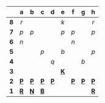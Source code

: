 |     |  a  |  b  |  c  |  d  |  e  |  f  |  g  |  h  |
|:---:|:---:|:---:|:---:|:---:|:---:|:---:|:---:|:---:|
|  **8**  |  _r_  |     |     |     |  _k_  |     |     |  _r_  |
|  **7**  |  _p_  |  _p_  |     |     |  _p_  |  _p_  |     |  _p_  |
|  **6**  |  _n_  |     |     |     |     |  _n_  |     |     |
|  **5**  |     |     |  _p_  |     |  _b_  |     |     |  _p_  |
|  **4**  |     |     |     |  _q_  |     |     |  _b_  |     |
|  **3**  |     |     |     |     |  [**K**](https://github.com/grim-kalman)  |     |     |     |
|  **2**  |  [**P**](https://github.com/grim-kalman)  |  [**P**](https://github.com/grim-kalman)  |  [**P**](https://github.com/grim-kalman)  |  [**P**](https://github.com/grim-kalman)  |     |  [**P**](https://github.com/grim-kalman)  |  [**P**](https://github.com/grim-kalman)  |  [**P**](https://github.com/grim-kalman)  |
|  **1**  |  [**R**](https://github.com/grim-kalman)  |  [**N**](https://github.com/grim-kalman)  |  [**B**](https://github.com/grim-kalman)  |     |     |     |     |  [**R**](https://github.com/grim-kalman)  |
